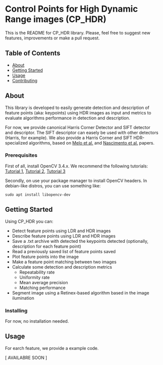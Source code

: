 # Control Points for High Dynamic Range images (CP_HDR)

This is the README for CP_HDR library. Please, feel free to suggest new features, improvements or make a pull request.

## Table of Contents

- [About](#about)
- [Getting Started](#getting_started)
- [Usage](#usage)
- [Contributing](../CONTRIBUTING.md)

## About <a name = "about"></a>

This library is developed to easily generate detection and description of feature points (aka: keypoints) using HDR images as input and metrics to evaluate algorithms performance in detection and description. 

For now, we provide canonical Harris Corner Detector and SIFT detector and descriptor. The SIFT descriptor can easely be used with other detectors (Harris, for example). We also provide a Harris Corner and SIFT HDR-specialized algorithms, based on [Melo et al.](https://doi.org/10.1109/ISCC.2018.8538716) and [Nascimento et al.](https://doi.org/10.5220/0010779700003124) papers.

### Prerequisites

First of all, install OpenCV 3.4.x.
We recommend the following tutorials: [Tutorial 1](https://linuxize.com/post/how-to-install-opencv-on-ubuntu-20-04/), [Tutorial 2](https://learnopencv.com/install-opencv3-on-ubuntu/), [Tutorial 3](https://linuxhint.com/install-opencv-ubuntu/)

Secondly, on use your package manager to install OpenCV headers.
In debian-like distros, you can use something like:

```
sudo apt install libopencv-dev
```

## Getting Started <a name = "getting_started"></a>

Using CP_HDR you can: 
- Detect feature points using LDR and HDR images
- Describe feature points using LDR and HDR images
- Save a .txt archive with detected the keypoints detected (optionally, description for each feature point)
- Read a previously saved list of feature points saved
- Plot feature points into the image
- Make a feature point matching between two images
- Calculate some detection and description metrics
  - Repeatability rate
  - Uniformity rate
  - Mean average precision
  - Matching performance
- Segment image using a Retinex-based algorithm based in the image ilumination

### Installing

For now, no installation needed.

## Usage <a name = "usage"></a>

For earch feature, we provide a example code.

[ AVAILABRE SOON ]
